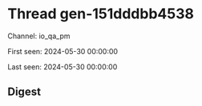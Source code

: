 # Thread gen-151dddbb4538
Channel: io_qa_pm

First seen: 2024-05-30 00:00:00

Last seen: 2024-05-30 00:00:00

## Digest


